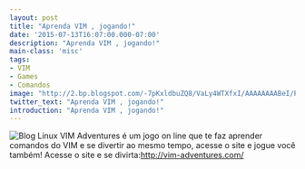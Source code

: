 ```yaml
---
layout: post
title: "Aprenda VIM , jogando!"
date: '2015-07-13T16:07:00.000-07:00'
description: "Aprenda VIM , jogando!"
main-class: 'misc'
tags:
- VIM
- Games
- Comandos
image: "http://2.bp.blogspot.com/-7pKxldbuZQ8/VaLy4WTXfxI/AAAAAAAABeI/PJga32dyXzg/s72-c/vim-adventures.png"
twitter_text: "Aprenda VIM , jogando!"
introduction: "Aprenda VIM , jogando!"
---
```

![Blog Linux](http://2.bp.blogspot.com/-7pKxldbuZQ8/VaLy4WTXfxI/AAAAAAAABeI/PJga32dyXzg/s640/vim-adventures.png "Blog Linux")
VIM Adventures é um jogo on line que te faz aprender comandos do VIM e se divertir ao mesmo tempo, acesse o site e jogue você também!
Acesse o site e se divirta:http://vim-adventures.com/
